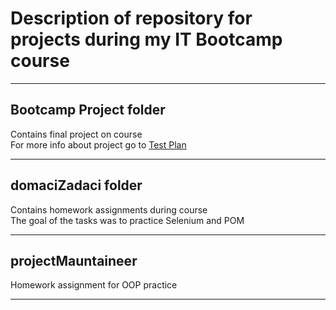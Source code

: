# Description of repository for projects during my IT Bootcamp course

***   

## Bootcamp Project folder

Contains final project on course   
For more info about project go to [Test Plan](https://github.com/stefanzimonjic/itbootcampSZ/blob/main/BootcampProject/TestPlan.md)   

***   

## domaciZadaci folder

Contains homework assignments during course    
The goal of the tasks was to practice Selenium and POM

***

## projectMauntaineer

Homework assignment for OOP practice

   ***
